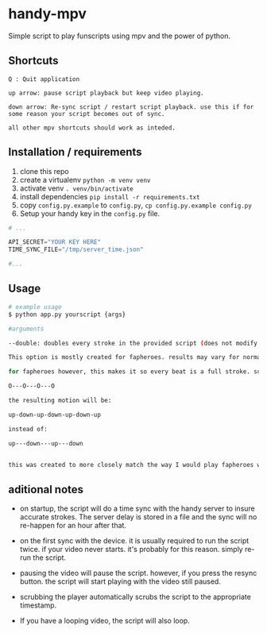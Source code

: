 # handy-mpv

Simple script to play funscripts using mpv and the power of python.

## Shortcuts

```
Q : Quit application

up arrow: pause script playback but keep video playing.

down arrow: Re-sync script / restart script playback. use this if for some reason your script becomes out of sync.

all other mpv shortcuts should work as inteded.

```

## Installation / requirements

1. clone this repo
2. create a virtualenv `python -m venv venv`
3. activate venv `. venv/bin/activate`
4. install dependencies `pip install -r requirements.txt`
5. copy `config.py.example` to `config.py`, `cp config.py.example config.py`
6. Setup your handy key in the `config.py` file.
```python
# ...

API_SECRET="YOUR KEY HERE"
TIME_SYNC_FILE="/tmp/server_time.json"

#...
```

## Usage
```bash
# example usage
$ python app.py yourscript {args}

#arguments

--double: doubles every stroke in the provided script (does not modify the actual file)

This option is mostly created for fapheroes. results may vary for normal scripts but sometimes creates very interesting results.

for fapheroes however, this makes it so every beat is a full stroke. so assuming you have 4 beats such as:

O---O---O---O

the resulting motion will be:

up-down-up-down-up-down-up

instead of:

up---down---up---down


this was created to more closely match the way I would play fapheroes without the handy.

```

## aditional notes

* on startup, the script will do a time sync with the handy server to insure accurate strokes. The server delay is stored in a file and the sync will no re-happen for an hour after that.

* on the first sync with the device. it is usually required to run the script twice. if your video never starts. it's probably for this reason. simply re-run the script.

* pausing the video will pause the script. however, if you press the resync button. the script will start playing with the video still paused.

* scrubbing the player automatically scrubs  the script to the appropriate timestamp.

* If you have a looping video, the script will also loop.
